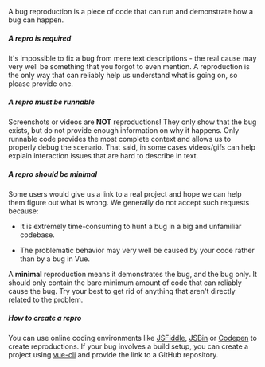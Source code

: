 A bug reproduction is a piece of code that can run and demonstrate how a bug can happen.

##### A repro is required

It's impossible to fix a bug from mere text descriptions - the real cause may very well be something that you forgot to even mention. A reproduction is the only way that can reliably help us understand what is going on, so please provide one.

##### A repro must be runnable

Screenshots or videos are **NOT** reproductions! They only show that the bug exists, but do not provide enough information on why it happens. Only runnable code provides the most complete context and allows us to properly debug the scenario. That said, in some cases videos/gifs can help explain interaction issues that are hard to describe in text.

##### A repro should be minimal

Some users would give us a link to a real project and hope we can help them figure out what is wrong. We generally do not accept such requests because:

- It is extremely time-consuming to hunt a bug in a big and unfamiliar codebase.

- The problematic behavior may very well be caused by your code rather than by a bug in Vue.

A **minimal** reproduction means it demonstrates the bug, and the bug only. It should only contain the bare minimum amount of code that can reliably cause the bug. Try your best to get rid of anything that aren't directly related to the problem.

##### How to create a repro

You can use online coding environments like [JSFiddle](https://jsfiddle.net/chrisvfritz/50wL7mdz/), [JSBin](https://jsbin.com) or [Codepen](https://codepen.io) to create reproductions. If your bug involves a build setup, you can create a project using [vue-cli](https://github.com/vuejs/vue-cli) and provide the link to a GitHub repository.
